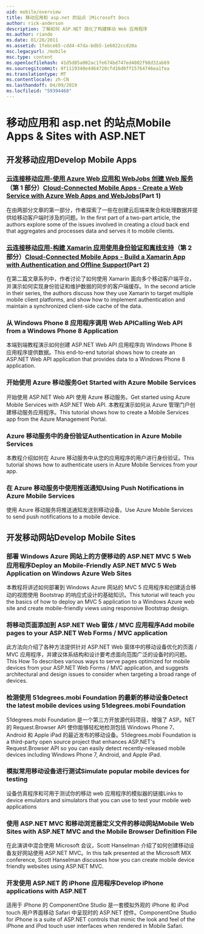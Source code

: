 ```yaml
---
uid: mobile/overview
title: 移动应用和 asp.net 的站点 |Microsoft Docs
author: rick-anderson
description: 了解如何 ASP.NET 简化了构建移动 Web 应用程序
ms.author: riande
ms.date: 01/28/2011
ms.assetid: 1febce65-cdd4-47da-bdb5-1e6022ccd20a
msc.legacyurl: /mobile
msc.type: content
ms.openlocfilehash: 41d5d85a002ac1fe674bd747ed4802f98d32ab69
ms.sourcegitcommit: 0f1119340e4464720cfd16d0ff15764746ea1fea
ms.translationtype: MT
ms.contentlocale: zh-CN
ms.lasthandoff: 04/09/2019
ms.locfileid: "59394468"
---
```

# <a name="mobile-apps--sites-with-aspnet"></a><span data-ttu-id="2e2a0-103">移动应用和 asp.net 的站点</span><span class="sxs-lookup"><span data-stu-id="2e2a0-103">Mobile Apps & Sites with ASP.NET</span></span>

## <a name="develop-mobile-apps"></a><span data-ttu-id="2e2a0-104">开发移动应用</span><span class="sxs-lookup"><span data-stu-id="2e2a0-104">Develop Mobile Apps</span></span>


### <a name="cloud-connected-mobile-apps---create-a-web-service-with-azure-web-apps-and-webjobshttpsmsdnmicrosoftcommagazinemt185572part-1"></a><span data-ttu-id="2e2a0-105">[云连接移动应用-使用 Azure Web 应用和 WebJobs 创建 Web 服务](https://msdn.microsoft.com/magazine/mt185572)（第 1 部分）</span><span class="sxs-lookup"><span data-stu-id="2e2a0-105">[Cloud-Connected Mobile Apps - Create a Web Service with Azure Web Apps and WebJobs](https://msdn.microsoft.com/magazine/mt185572)(Part 1)</span></span>

<span data-ttu-id="2e2a0-106">在由两部分文章的第一部分，作者探索了一些在创建云后端来聚合和处理数据并提供给移动客户端时涉及的问题。</span><span class="sxs-lookup"><span data-stu-id="2e2a0-106">In the first part of a two-part article, the authors explore some of the issues involved in creating a cloud back end that aggregates and processes data and serves it to mobile clients.</span></span>


### <a name="cloud-connected-mobile-apps---build-a-xamarin-app-with-authentication-and-offline-supporthttpsmsdnmicrosoftcommagazinemt422581aspxpart-2"></a><span data-ttu-id="2e2a0-107">[云连接移动应用-构建 Xamarin 应用使用身份验证和离线支持](https://msdn.microsoft.com/magazine/mt422581.aspx)（第 2 部分）</span><span class="sxs-lookup"><span data-stu-id="2e2a0-107">[Cloud-Connected Mobile Apps - Build a Xamarin App with Authentication and Offline Support](https://msdn.microsoft.com/magazine/mt422581.aspx)(Part 2)</span></span>

<span data-ttu-id="2e2a0-108">在第二篇文章系列中，作者讨论了如何使用 Xamarin 面向多个移动客户端平台，并演示如何实现身份验证和维护数据的同步的客户端缓存。</span><span class="sxs-lookup"><span data-stu-id="2e2a0-108">In the second article in their series, the authors discuss how they use Xamarin to target multiple mobile client platforms, and show how to implement authentication and maintain a synchronized client-side cache of the data.</span></span>


### [<a name="calling-web-api-from-a-windows-phone-8-application"></a><span data-ttu-id="2e2a0-109">从 Windows Phone 8 应用程序调用 Web API</span><span class="sxs-lookup"><span data-stu-id="2e2a0-109">Calling Web API from a Windows Phone 8 Application</span></span>](../web-api/overview/mobile-clients/calling-web-api-from-a-windows-phone-8-application.md)

<span data-ttu-id="2e2a0-110">本端到端教程演示如何创建 ASP.NET Web API 应用程序向 Windows Phone 8 应用程序提供数据。</span><span class="sxs-lookup"><span data-stu-id="2e2a0-110">This end-to-end tutorial shows how to create an ASP.NET Web API application that provides data to a Windows Phone 8 application.</span></span>


### [<a name="get-started-with-azure-mobile-services"></a><span data-ttu-id="2e2a0-111">开始使用 Azure 移动服务</span><span class="sxs-lookup"><span data-stu-id="2e2a0-111">Get Started with Azure Mobile Services</span></span>](https://azure.microsoft.com/documentation/articles/mobile-services-dotnet-backend-windows-store-dotnet-get-started?WT.mc_id=zumo_aspnet)

<span data-ttu-id="2e2a0-112">开始使用 ASP.NET Web API 使用 Azure 移动服务。</span><span class="sxs-lookup"><span data-stu-id="2e2a0-112">Get started using Azure Mobile Services with ASP.NET Web API.</span></span> <span data-ttu-id="2e2a0-113">本教程演示如何从 Azure 管理门户创建移动服务应用程序。</span><span class="sxs-lookup"><span data-stu-id="2e2a0-113">This tutorial shows how to create a Mobile Services app from the Azure Management Portal.</span></span>


### [<a name="authentication-in-azure-mobile-services"></a><span data-ttu-id="2e2a0-114">Azure 移动服务中的身份验证</span><span class="sxs-lookup"><span data-stu-id="2e2a0-114">Authentication in Azure Mobile Services</span></span>](https://azure.microsoft.com/documentation/articles/mobile-services-dotnet-backend-windows-store-dotnet-get-started-users/?WT.mc_id=zumo_aspnet)

<span data-ttu-id="2e2a0-115">本教程介绍如何在 Azure 移动服务中从您的应用程序的用户进行身份验证。</span><span class="sxs-lookup"><span data-stu-id="2e2a0-115">This tutorial shows how to authenticate users in Azure Mobile Services from your app.</span></span>


### [<a name="using-push-notifications-in-azure-mobile-services"></a><span data-ttu-id="2e2a0-116">在 Azure 移动服务中使用推送通知</span><span class="sxs-lookup"><span data-stu-id="2e2a0-116">Using Push Notifications in Azure Mobile Services</span></span>](https://azure.microsoft.com/documentation/articles/mobile-services-dotnet-backend-windows-store-dotnet-get-started-push/?WT.mc_id=zumo_aspnet)

<span data-ttu-id="2e2a0-117">使用 Azure 移动服务将推送通知发送到移动设备。</span><span class="sxs-lookup"><span data-stu-id="2e2a0-117">Use Azure Mobile Services to send push notifications to a mobile device.</span></span>


## <a name="develop-mobile-sites"></a><span data-ttu-id="2e2a0-118">开发移动网站</span><span class="sxs-lookup"><span data-stu-id="2e2a0-118">Develop Mobile Sites</span></span>


### [<a name="deploy-an-mobile-friendly-aspnet-mvc-5-web-application-on-windows-azure-web-sites"></a><span data-ttu-id="2e2a0-119">部署 Windows Azure 网站上的方便移动的 ASP.NET MVC 5 Web 应用程序</span><span class="sxs-lookup"><span data-stu-id="2e2a0-119">Deploy an Mobile-Friendly ASP.NET MVC 5 Web Application on Windows Azure Web Sites</span></span>](https://docs.microsoft.com/azure/app-service-web/web-sites-dotnet-deploy-aspnet-mvc-mobile-app)

<span data-ttu-id="2e2a0-120">本教程将讲述如何部署到 Windows Azure 网站的 MVC 5 应用程序和创建适合移动的视图使用 Bootstrap 的响应式设计的基础知识。</span><span class="sxs-lookup"><span data-stu-id="2e2a0-120">This tutorial will teach you the basics of how to deploy an MVC 5 application to a Windows Azure web site and create mobile-friendly views using responsive Bootstrap design.</span></span>


### [<a name="add-mobile-pages-to-your-aspnet-web-forms--mvc-application"></a><span data-ttu-id="2e2a0-121">将移动页面添加到 ASP.NET Web 窗体 / MVC 应用程序</span><span class="sxs-lookup"><span data-stu-id="2e2a0-121">Add mobile pages to your ASP.NET Web Forms / MVC application</span></span>](../whitepapers/add-mobile-pages-to-your-aspnet-web-forms-mvc-application.md)

<span data-ttu-id="2e2a0-122">此方法向介绍了各种方法提供针对 ASP.NET Web 窗体中的移动设备优化的页面 / MVC 应用程序，并建议体系结构和设计要考虑面向范围广泛的设备时的问题。</span><span class="sxs-lookup"><span data-stu-id="2e2a0-122">This How To describes various ways to serve pages optimized for mobile devices from your ASP.NET Web Forms / MVC application, and suggests architectural and design issues to consider when targeting a broad range of devices.</span></span>


### [<a name="detect-the-latest-mobile-devices-using-51degreesmobi-foundation"></a><span data-ttu-id="2e2a0-123">检测使用 51degrees.mobi Foundation 的最新的移动设备</span><span class="sxs-lookup"><span data-stu-id="2e2a0-123">Detect the latest mobile devices using 51degrees.mobi Foundation</span></span>](https://github.com/51Degrees/dotNET-Device-Detection)

<span data-ttu-id="2e2a0-124">51degrees.mobi Foundation 是一个第三方开放源代码项目，增强了 ASP。NET 的 Request.Browser API 使你能够轻松地检测包括 Windows Phone 7、 Android 和 Apple iPad 的最近发布的移动设备。</span><span class="sxs-lookup"><span data-stu-id="2e2a0-124">51degrees.mobi Foundation is a third-party open source project that enhances ASP.NET's Request.Browser API so you can easily detect recently-released mobile devices including Windows Phone 7, Android, and Apple iPad.</span></span>


### [<a name="simulate-popular-mobile-devices-for-testing"></a><span data-ttu-id="2e2a0-125">模拟常用移动设备进行测试</span><span class="sxs-lookup"><span data-stu-id="2e2a0-125">Simulate popular mobile devices for testing</span></span>](device-simulators.md)

<span data-ttu-id="2e2a0-126">设备仿真程序和可用于测试你的移动 web 应用程序的模拟器的链接</span><span class="sxs-lookup"><span data-stu-id="2e2a0-126">Links to device emulators and simulators that you can use to test your mobile web applications</span></span>


### [<a name="mobile-web-sites-with-aspnet-mvc-and-the-mobile-browser-definition-file"></a><span data-ttu-id="2e2a0-127">使用 ASP.NET MVC 和移动浏览器定义文件的移动网站</span><span class="sxs-lookup"><span data-stu-id="2e2a0-127">Mobile Web Sites with ASP.NET MVC and the Mobile Browser Definition File</span></span>](http://www.hanselman.com/blog/MixMobileWebSitesWithASPNETMVCAndTheMobileBrowserDefinitionFile.aspx)

<span data-ttu-id="2e2a0-128">在此演讲中混合使用 Microsoft 会议，Scott Hanselman 介绍了如何创建移动设备友好网站使用 ASP.NET MVC。</span><span class="sxs-lookup"><span data-stu-id="2e2a0-128">In this talk presented at the Microsoft MIX conference, Scott Hanselman discusses how you can create mobile device friendly websites using ASP.NET MVC.</span></span>


### [<a name="develop-iphone-applications-with-aspnet"></a><span data-ttu-id="2e2a0-129">开发使用 ASP.NET 的 iPhone 应用程序</span><span class="sxs-lookup"><span data-stu-id="2e2a0-129">Develop iPhone applications with ASP.NET</span></span>](http://labs.componentone.com/iPhone/)

<span data-ttu-id="2e2a0-130">适用于 iPhone 的 ComponentOne Studio 是一套模拟外观的 iPhone 和 iPod touch 用户界面移动 Safari 中呈现时的 ASP.NET 控件。</span><span class="sxs-lookup"><span data-stu-id="2e2a0-130">ComponentOne Studio for iPhone is a suite of ASP.NET controls that mimic the look and feel of the iPhone and iPod touch user interfaces when rendered in Mobile Safari.</span></span>
